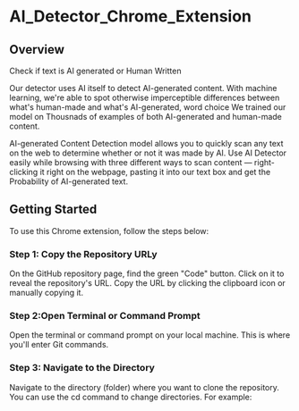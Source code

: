 # AI_Detector_Chrome_Extension

## Overview

Check if text is AI generated or Human Written

Our detector uses AI itself to detect AI-generated content. With machine learning, we're able to spot otherwise imperceptible differences between what's human-made and what's AI-generated, word choice We trained our model on Thousnads of examples of both AI-generated and human-made content.

AI-generated Content Detection model allows you to quickly scan any text on the web to determine whether or not it was made by AI. Use AI Detector easily while browsing with three different ways to scan content — right-clicking it right on the webpage, pasting it into our text box and get the Probability of AI-generated text.

## Getting Started

To use this Chrome extension, follow the steps below:

### Step 1: Copy the Repository URLy
 
On the GitHub repository page, find the green "Code" button. Click on it to reveal the repository's URL. Copy the URL by clicking the clipboard icon or manually copying it.

### Step 2:Open Terminal or Command Prompt

Open the terminal or command prompt on your local machine. This is where you'll enter Git commands.

### Step 3: Navigate to the Directory

Navigate to the directory (folder) where you want to clone the repository. You can use the cd command to change directories. For example:
